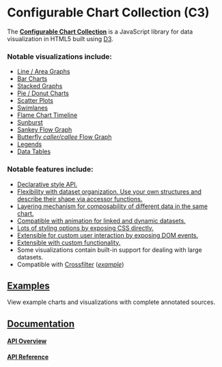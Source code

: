 # Configurable Chart Collection (C3)

The [**Configurable Chart Collection**](http://drarmstr.github.io/chartcollection/) is a JavaScript library for data visualization in HTML5 built using [D3](http://d3js.org).

### Notable visualizations include:

* [Line / Area Graphs](http://drarmstr.github.io/chartcollection/examples/#plot_zoom)
* [Bar Charts](http://drarmstr.github.io/chartcollection/examples/#stack)
* [Stacked Graphs](http://drarmstr.github.io/chartcollection/examples/#stack)
* [Pie / Donut Charts](http://drarmstr.github.io/chartcollection/examples/#pie)
* [Scatter Plots](http://drarmstr.github.io/chartcollection/examples/#scatterplot)
* [Swimlanes](http://drarmstr.github.io/chartcollection/examples/#swimlanes)
* [Flame Chart Timeline](http://drarmstr.github.io/chartcollection/examples/#flamechart_sunburst)
* [Sunburst](http://drarmstr.github.io/chartcollection/examples/#flamechart_sunburst)
* [Sankey Flow Graph](http://drarmstr.github.io/chartcollection/examples/#sankey)
* [Butterfly _caller/callee_ Flow Graph](http://drarmstr.github.io/chartcollection/examples/#butterfly)
* [Legends](http://drarmstr.github.io/chartcollection/examples/#legend)
* [Data Tables](http://drarmstr.github.io/chartcollection/examples/#table_searchable)

### Notable features include:

* [Declarative style API.](http://drarmstr.github.io/chartcollection/api.html)
* [Flexibility with dataset organization.  Use your own structures and describe their shape via accessor functions.](http://drarmstr.github.io/chartcollection/api.html#datasets)
* [Layering mechanism for composability of different data in the same chart.](http://drarmstr.github.io/chartcollection/api.html#layers)
* [Compatible with animation for linked and dynamic datasets.](http://drarmstr.github.io/chartcollection/api.html#selection_options)
* [Lots of styling options by exposing CSS directly.](http://drarmstr.github.io/chartcollection/api.html#styling)
* [Extensible for custom user interaction by exposing DOM events.](http://drarmstr.github.io/chartcollection/api.html#events)
* [Extensible with custom functionality.](http://drarmstr.github.io/chartcollection/api.html#extensibility)
* Some visualizations contain built-in support for dealing with large datasets.
* Compatible with [Crossfilter](http://crossfilter.github.io/crossfilter/) ([_example_](http://drarmstr.github.io/chartcollection/examples/#worldbank))

## [Examples](http://drarmstr.github.io/chartcollection/examples/)
View example charts and visualizations with complete annotated sources.

## [Documentation](http://drarmstr.github.io/chartcollection/)

#### [API Overview](http://drarmstr.github.io/chartcollection/api.html)

#### [API Reference](http://drarmstr.github.io/chartcollection/doc/)
